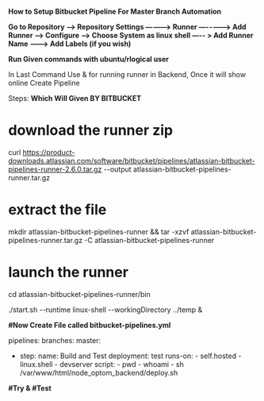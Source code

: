 **How to Setup Bitbucket Pipeline For Master Branch Automation**

**Go to Repository —-> Repository Settings —---> Runner —-----> Add Runner  —> Configure —>  Choose System as linux shell —-- > Add Runner Name  —--> Add Labels (if you wish)**

**Run Given commands with ubuntu/rlogical user**

In Last Command Use & for running runner in Backend, Once it will show online Create Pipeline

Steps: **Which Will Given BY BITBUCKET**

# download the runner zip

curl https://product-downloads.atlassian.com/software/bitbucket/pipelines/atlassian-bitbucket-pipelines-runner-2.6.0.tar.gz --output atlassian-bitbucket-pipelines-runner.tar.gz

# extract the file

mkdir atlassian-bitbucket-pipelines-runner && tar -xzvf atlassian-bitbucket-pipelines-runner.tar.gz -C atlassian-bitbucket-pipelines-runner

# launch the runner

cd atlassian-bitbucket-pipelines-runner/bin

./start.sh  --runtime linux-shell --workingDirectory ../temp &

**#Now Create File called bitbucket-pipelines.yml**

pipelines:
 branches:
   master:
   - step:
       name: Build and Test
       deployment: test
       runs-on:
         - self.hosted
         - linux.shell
         - devserver
       script:
         - pwd
         - whoami
         - sh /var/www/html/node_optom_backend/deploy.sh


**#Try & #Test**







